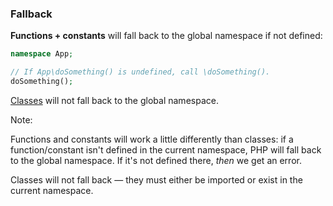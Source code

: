 ### Fallback

**Functions + constants** will fall back to the global namespace if not defined:

```php
namespace App;

// If App\doSomething() is undefined, call \doSomething().
doSomething();
```
<!-- .element: class="fragment" -->

<!-- .element: class="fragment" --> <u>Classes</u> will not fall back to the global namespace.

Note:

Functions and constants will work a little differently than classes: if a function/constant isn't defined in the current namespace, PHP will fall back to the global namespace. If it's not defined there, _then_ we get an error.

Classes will not fall back — they must either be imported or exist in the current namespace.
